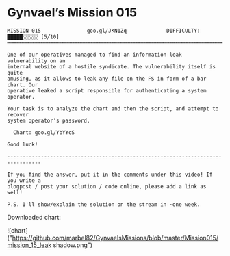 ﻿# Gynvael’s Mission 015


```
MISSION 015               goo.gl/JKN1Zq             DIFFICULTY: █████░░░░░ [5╱10]
┅┅┅┅┅┅┅┅┅┅┅┅┅┅┅┅┅┅┅┅┅┅┅┅┅┅┅┅┅┅┅┅┅┅┅┅┅┅┅┅┅┅┅┅┅┅┅┅┅┅┅┅┅┅┅┅┅┅┅┅┅┅┅┅┅┅┅┅┅┅┅┅┅┅┅┅┅┅┅┅┅

One of our operatives managed to find an information leak vulnerability on an
internal website of a hostile syndicate. The vulnerability itself is quite
amusing, as it allows to leak any file on the FS in form of a bar chart. Our
operative leaked a script responsible for authenticating a system operator.

Your task is to analyze the chart and then the script, and attempt to recover
system operator's password.

  Chart: goo.gl/YbYYcS

Good luck!

---------------------------------------------------------------------------------

If you find the answer, put it in the comments under this video! If you write a
blogpost / post your solution / code online, please add a link as well!

P.S. I'll show/explain the solution on the stream in ~one week.
```

Downloaded chart:

![chart]("https://github.com/marbel82/GynvaelsMissions/blob/master/Mission015/mission_15_leak shadow.png")



